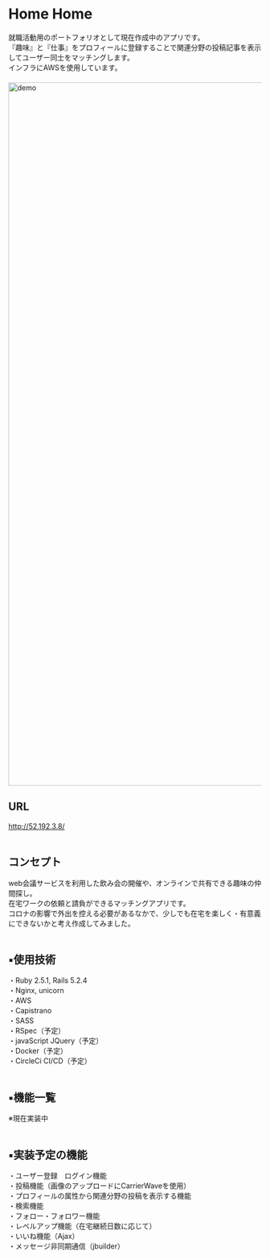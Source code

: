  # Home Home
就職活動用のポートフォリオとして現在作成中のアプリです。 </br>
『趣味』と『仕事』をプロフィールに登録することで関連分野の投稿記事を表示してユーザー同士をマッチングします。</br>
インフラにAWSを使用しています。</br>
　</br>
<img width="1397" alt="demo" src="https://user-images.githubusercontent.com/60645490/79242018-bc7ded00-7eae-11ea-971a-ee8a0ab63053.png">

## URL
http://52.192.3.8/ </br>
 </br>

## コンセプト
web会議サービスを利用した飲み会の開催や、オンラインで共有できる趣味の仲間探し。</br>
在宅ワークの依頼と請負ができるマッチングアプリです。 </br>
コロナの影響で外出を控える必要があるなかで、少しでも在宅を楽しく・有意義にできないかと考え作成してみました。 </br>
 </br>
 
## ▪使用技術
・Ruby 2.5.1, Rails 5.2.4 </br>
・Nginx, unicorn </br>
・AWS </br>
・Capistrano </br>
・SASS </br>
・RSpec（予定） </br>
・javaScript JQuery（予定） </br>
・Docker（予定） </br>
・CircleCi CI/CD（予定） </br>
 </br>

## ▪機能一覧
※現在実装中 </br>
 </br>

## ▪実装予定の機能
・ユーザー登録　ログイン機能 </br>
・投稿機能（画像のアップロードにCarrierWaveを使用） </br>
・プロフィールの属性から関連分野の投稿を表示する機能 </br>
・検索機能 </br>
・フォロー・フォロワー機能 </br>
・レベルアップ機能（在宅継続日数に応じて） </br>
・いいね機能（Ajax） </br>
・メッセージ非同期通信（jbuilder） </br>
 </br>
 </br>
